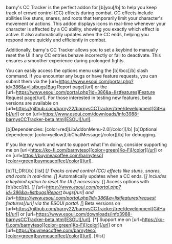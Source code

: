 barny's CC Tracker is the perfect addon for [b]you[/b] to help you keep track of crowd control (CC) effects during combat. CC effects include abilities like stuns, snares, and roots that temporarily limit your character's movement or actions. This addon displays icons in real-time whenever your character is affected by a CC ability, showing you exactly which effect is active. It also automatically updates when the CC ends, helping you respond more quickly and efficiently in combat.

Additionally, barny's CC Tracker allows you to set a keybind to manually reset the UI if any CC entries behave incorrectly or fail to deactivate. This ensures a smoother experience during prolonged fights.

You can easily access the options menu using the [b]/bcc[/b] slash command. If you encounter any bugs or have feature requests, you can submit them via the [url=https://www.esoui.com/portal.php?id=386&a=listbugs]Bug Report page[/url] or the [url=https://www.esoui.com/portal.php?id=386&a=listfeatures]Feature Request page[/url]. For those interested in testing new features, beta versions are available on [url=https://github.com/barny22/barnysCCTracker/tree/development]GitHub[/url] or on [url=https://www.esoui.com/downloads/info3988-barnysCCTracker-beta.html]ESOUI[/url].

[b]Dependencies: [color=red]LibAddonMenu-2.0[/color][/b]
[b]Optional dependency: [color=yellow]LibChatMessage[/color][/b] for debugging.

If you like my work and want to support what I'm doing, consider supporting me on [url=https://ko-fi.com/barnyteso][color=green]Ko-Fi[/color][/url] or on [url=https://buymeacoffee.com/barnyteso][color=green]buymeacoffee[/color][/url].

[b]TL;DR:[/b]
[list]
[*] Tracks crowd control (CC) effects like stuns, snares, and roots in real-time.
[*] Automatically updates when a CC ends.
[*] Includes a keybind option to reset the UI if necessary.
[*] Access options with [b]/bcc[/b].
[*] [url=https://www.esoui.com/portal.php?id=386&a=listbugs]Report bugs[/url] and [url=https://www.esoui.com/portal.php?id=386&a=listfeatures]request features[/url] via the ESOUI portal.
[*] Beta versions on [url=https://github.com/barny22/barnysCCTracker/tree/development]GitHub[/url] or [url=https://www.esoui.com/downloads/info3988-barnysCCTracker-beta.html]ESOUI[/url].
[*] Support me on [url=https://ko-fi.com/barnyteso][color=green]Ko-Fi[/color][/url] or on [url=https://buymeacoffee.com/barnyteso][color=green]buymeacoffee[/color][/url].
[/list]